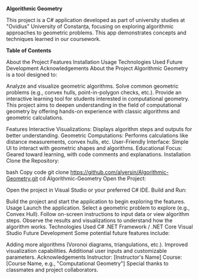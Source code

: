 **Algorithmic Geometry**

This project is a C# application developed as part of university studies at "Ovidius" University of Constanța, focusing on exploring algorithmic approaches to geometric problems. This app demonstrates concepts and techniques learned in our coursework.

**Table of Contents**

About the Project
Features
Installation
Usage
Technologies Used
Future Development
Acknowledgements
About the Project
Algorithmic Geometry is a tool designed to:

Analyze and visualize geometric algorithms.
Solve common geometric problems (e.g., convex hulls, point-in-polygon checks, etc.).
Provide an interactive learning tool for students interested in computational geometry.
This project aims to deepen understanding in the field of computational geometry by offering hands-on experience with classic algorithms and geometric calculations.

Features
Interactive Visualizations: Displays algorithm steps and outputs for better understanding.
Geometric Computations: Performs calculations like distance measurements, convex hulls, etc.
User-Friendly Interface: Simple UI to interact with geometric shapes and algorithms.
Educational Focus: Geared toward learning, with code comments and explanations.
Installation
Clone the Repository:

bash
Copy code
git clone https://github.com/alyersin/Algorithmic-Geometry.git
cd Algorithmic-Geometry
Open the Project:

Open the project in Visual Studio or your preferred C# IDE.
Build and Run:

Build the project and start the application to begin exploring the features.
Usage
Launch the application.
Select a geometric problem to explore (e.g., Convex Hull).
Follow on-screen instructions to input data or view algorithm steps.
Observe the results and visualizations to understand how the algorithm works.
Technologies Used
C#
.NET Framework / .NET Core
Visual Studio
Future Development
Some potential future features include:

Adding more algorithms (Voronoi diagrams, triangulations, etc.).
Improved visualization capabilities.
Additional user inputs and customizable parameters.
Acknowledgements
Instructor: [Instructor's Name]
Course: [Course Name, e.g., "Computational Geometry"]
Special thanks to classmates and project collaborators.
